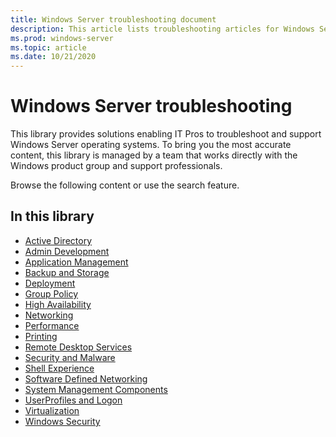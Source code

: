 ```yaml
---
title: Windows Server troubleshooting document
description: This article lists troubleshooting articles for Windows Server products.
ms.prod: windows-server
ms.topic: article
ms.date: 10/21/2020
---
```

# Windows Server troubleshooting

This library provides solutions enabling IT Pros to troubleshoot and support Windows Server operating systems. To bring you the most accurate content, this library is managed by a team that works directly with the Windows product group and support professionals.

Browse the following content or use the search feature.

## In this library

- [Active Directory](./identity/active-directory-overview.md)
- [Admin Development](./admin-development/admin-development-overview.md)
- [Application Management](./application-management/application-management-overview.md)
- [Backup and Storage](./backup-and-storage/backup-and-storage-overview.md)
- [Deployment](./deployment/deployment-overview.md)
- [Group Policy](./group-policy/group-policy-overview.md)
- [High Availability](./high-availability/high-availability-overview.md)
- [Networking](./networking/networking-overview.md)
- [Performance](./performance/performance-overview.md)
- [Printing](./printing/printing-overview.md)
- [Remote Desktop Services](./remote/remote-desktop-services-overview.md)
- [Security and Malware](./security-and-malware/security-and-malware-overview.md)
- [Shell Experience](./shell-experience/shell-experience-overview.md)
- [Software Defined Networking](./software-defined-networking/software-defined-networking-overview.md)
- [System Management Components](./system-management-components/system-management-components-overview.md)
- [UserProfiles and Logon](./user-profiles-and-logon/userprofiles-and-logon-overview.md)
- [Virtualization](./virtualization/virtualization-overview.md)
- [Windows Security](./windows-security/windows-security-overview.md)
